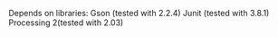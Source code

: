 Depends on libraries:
Gson (tested with 2.2.4)
Junit (tested with 3.8.1)
Processing 2(tested with 2.03)
